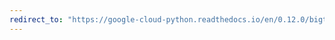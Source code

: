```yaml
---
redirect_to: "https://google-cloud-python.readthedocs.io/en/0.12.0/bigtable-column-family.html"
---
```

